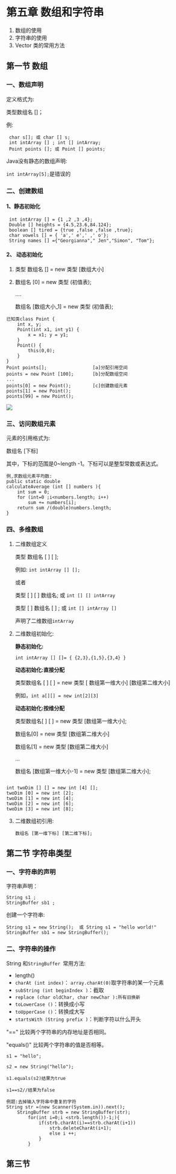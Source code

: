# 第五章 数组和字符串

1. 数组的使用
2. 字符串的使用
3. Vector 类的常用方法

## 第一节 数组

###  一、数组声明

定义格式为:

类型数组名 []；

例:

```
 char s[]; 或 char [] s;
 int intArray [] ; int [] intArray;
 Point points []; 或 Point [] points;
```

 Java没有静态的数组声明:

 `int intArray[5];`是错误的

###  二、创建数组

#### 1、静态初始化

```
 int intArray [] = {1 ,2 ,3 ,4};
 Double [] heights = {4.5,23.6,84.124};
 boolean [] tired = {true ,false ,false ,true};
 char vowels [] = { 'a',' e',' ,' o'};
 String names [] ={"Georgianna"," Jen","Simon", "Tom"};
```

#### 2、 动态初始化

1. 类型 数组名 [] = new 类型 [数组大小]

2. 数组名 [0] = new 类型 (初值表);

   ....

   数组名 [数组大小_1] = new 类型 (初值表);

```
已知类class Point {
	int x, y;
	Point(int x1, int y1) {
		x = x1; y = y1;
	}
	Point() {
		this(0,0);
	}
}
Point points[];                 [a]分配引用空间
points = new Point [100];       [b]分配数组空间
...
points[0] = new Point();        [c]创建数组元素
points[1] = new Point();
points[99] = new Point();
```

![](F:\自考\Java语言程序设计（一）\img\2020-06-09_165938.jpg)

###  三、访问数组元素

元素的引用格式为:

数组名 [下标]

其中，下标的范围是0~length -1。下标可以是整型常数或表达式。

```
例,求数组元素平均数:
public static double
calculateAverage (int [] numbers ){
	int sum = 0;
	for (int=0 ;i<numbers.length; i++)
		sum += numbers[i];
	return sum /(double)numbers.length;
}
```

###  四、多维数组

1. 二维数组定义

   类型 数组名 [ ] [ ];

   例如: `int intArray [] [];`

   或者

   类型 [ ] [ ] 数组名; 或 `int [] [] intArray `

   类型 [ ] 数组名 [ ] ; 或 `int [] intArray [] `

   声明了二维数组`intArray `

2. 二维数组初始化:

   **静态初始化:**

   `int intArray [] []= { {2,3},{1,5},{3,4} }`

   **动态初始化:直接分配**

    类型数组名 [ ] [ ] = new 类型 [ 数组第一维大小]  [数组第二维大小]

    例如，`int a[][] = new int[2][3]`

   **动态初始化:按维分配**

   类型数组名[ ] [ ] = new 类型 [数组第一维大小];

   数组名[0] = new 类型 [数组第二维大小]

   数组名[1] = new 类型 [数组第二维大小]

   ...

   数组名 [数组第一维大小-1] = new 类型 [数组第二维大小];

```

int twoDim [] [] = new int [4] [];
twoDim [0] = new int [2];
twoDim [1] = new int [4];
twoDim [2] = new int [6];
twoDim [3] = new int [8];
```

3. 二维数组初引用:

   `数组名 [第一维下标] [第二维下标];`

## 第二节 字符串类型

###  一、字符串的声明

字符串声明：

```
String s1 ;
StringBuffer sb1 ;
```

创建一个字符串:

```
String s1 = new String();  或 String s1 = "hello world!" 
StringBuffer sb1 = new StringBuffer();
```

###  二、字符串的操作

 String 和`StringBuffer `常用方法:

- length()
- `charAt (int index)`： `array.charAt(0)`取字符串的某一个元素
- `subString (int beginIndex )`：截取
- `replace (char oldChar, char newChar ):所有旧换新`
- `toLowerCase ()`：转换成小写
- `toUpperCase ()`：转换成大写
- `startsWith (String prefix )`：判断字符以什么开头

"==" 比较两个字符串的内存地址是否相同。

"equals()" 比较两个字符串的值是否相等。

`s1 = "hello";`

`s2 = new String("hello");`

`s1.equals(s2)结果为true`

`s1==s2//结果为false `

```
例题:去掉输入字符串中重复的字符
String str =(new Scanner(System.in)).next();
	StringBuffer strb = new StringBuffer(str);
		for(int i=0;i <strb.length())-1;){
			if(strb.charAt(i)==strb.charAt(i+1))
				strb.deleteCharAt(i+1);
				else i ++;
			}
		}
```

## 第三节